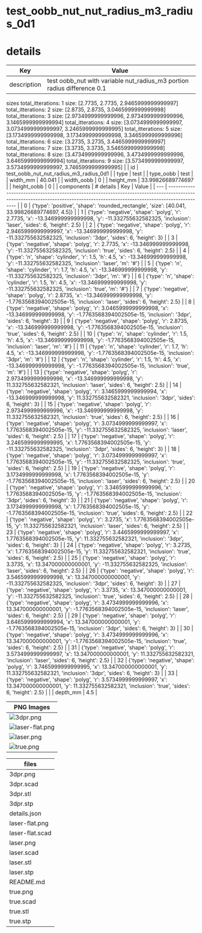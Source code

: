 # test_oobb_nut_nut_radius_m3_radius_0d1
# details
| Key         | Value                                                                                                                                                                                                                                                                                                                                                                                                                                                                                                                                                                                                                                                                                                                                                                                                                                                                                                                                                                                                                                                                                                                                                                                                                                                                                                                                                                                                                                                                                                                                                                                                                                                                                                                                                                                                                                                                                                                                                                                                                                                                                                                                                                                                                                                                                                                                                                                                                                                                                                                                                                                                                                                                                                                                                                                                                                                                                                                                                                                                                                                                                                                                                                                                                                                                                                                                                                                                                                                                                                                                                                                                                                                                                                                                                                                                                                                                                                                                                                                                                                                                                                                                                                                                                                                                                                                                                                                                                                                                                                                                                                                                                                                                                                                                                                                                                                                                                                                                                                                                                                                                                                                                                                                                                                                                                                                                                                                                                                                                                                                                                     |
| ----------- | --------------------------------------------------------------------------------------------------------------------------------------------------------------------------------------------------------------------------------------------------------------------------------------------------------------------------------------------------------------------------------------------------------------------------------------------------------------------------------------------------------------------------------------------------------------------------------------------------------------------------------------------------------------------------------------------------------------------------------------------------------------------------------------------------------------------------------------------------------------------------------------------------------------------------------------------------------------------------------------------------------------------------------------------------------------------------------------------------------------------------------------------------------------------------------------------------------------------------------------------------------------------------------------------------------------------------------------------------------------------------------------------------------------------------------------------------------------------------------------------------------------------------------------------------------------------------------------------------------------------------------------------------------------------------------------------------------------------------------------------------------------------------------------------------------------------------------------------------------------------------------------------------------------------------------------------------------------------------------------------------------------------------------------------------------------------------------------------------------------------------------------------------------------------------------------------------------------------------------------------------------------------------------------------------------------------------------------------------------------------------------------------------------------------------------------------------------------------------------------------------------------------------------------------------------------------------------------------------------------------------------------------------------------------------------------------------------------------------------------------------------------------------------------------------------------------------------------------------------------------------------------------------------------------------------------------------------------------------------------------------------------------------------------------------------------------------------------------------------------------------------------------------------------------------------------------------------------------------------------------------------------------------------------------------------------------------------------------------------------------------------------------------------------------------------------------------------------------------------------------------------------------------------------------------------------------------------------------------------------------------------------------------------------------------------------------------------------------------------------------------------------------------------------------------------------------------------------------------------------------------------------------------------------------------------------------------------------------------------------------------------------------------------------------------------------------------------------------------------------------------------------------------------------------------------------------------------------------------------------------------------------------------------------------------------------------------------------------------------------------------------------------------------------------------------------------------------------------------------------------------------------------------------------------------------------------------------------------------------------------------------------------------------------------------------------------------------------------------------------------------------------------------------------------------------------------------------------------------------------------------------------------------------------------------------------------------------------------------------------------------------------------------------------------------------------------------------------------------------------------------------------------------------------------------------------------------------------------------------------------------------------------------------------------------------------------------------------------------------------------------------------------------------------------------------------------------------------------------------------------------------------------------------------------------------- |
| description | test oobb_nut with variable nut_radius_m3  portion radius difference 0.1 
 sizes 
total_itterations: 1 size: [2.7735, 2.7735, 2.9465999999999997]
total_itterations: 2 size: [2.8735, 2.8735, 3.0465999999999998]
total_itterations: 3 size: [2.9734999999999996, 2.9734999999999996, 3.1465999999999994]
total_itterations: 4 size: [3.0734999999999997, 3.0734999999999997, 3.2465999999999995]
total_itterations: 5 size: [3.1734999999999998, 3.1734999999999998, 3.3465999999999996]
total_itterations: 6 size: [3.2735, 3.2735, 3.4465999999999997]
total_itterations: 7 size: [3.3735, 3.3735, 3.5465999999999998]
total_itterations: 8 size: [3.4734999999999996, 3.4734999999999996, 3.6465999999999994]
total_itterations: 9 size: [3.5734999999999997, 3.5734999999999997, 3.7465999999999995]
                                                                                                                                                                                                                                                                                                                                                                                                                                                                                                                                                                                                                                                                                                                                                                                                                                                                                                                                                                                                                                                                                                                                                                                                                                                                                                                                                                                                                                                                                                                                                                                                                                                                                                                                                                                                                                                                                                                                                                                                                                                                                                                                                                                                                                                                                                                                                                                                                                                                                                                                                                                                                                                                                                                                                                                                                                                                                                                                                                                                                                                                                                                                                                                                                                                                                                                                                                                                                                                                                                                                                                                                                                                                                                                                                                                                                                                                                                                                                                                                                                                                                                                                                                                                                                                                                                                                                                                                                                                                                                                                                                                                                                                                                                                                                |
| id          | test_oobb_nut_nut_radius_m3_radius_0d1                                                                                                                                                                                                                                                                                                                                                                                                                                                                                                                                                                                                                                                                                                                                                                                                                                                                                                                                                                                                                                                                                                                                                                                                                                                                                                                                                                                                                                                                                                                                                                                                                                                                                                                                                                                                                                                                                                                                                                                                                                                                                                                                                                                                                                                                                                                                                                                                                                                                                                                                                                                                                                                                                                                                                                                                                                                                                                                                                                                                                                                                                                                                                                                                                                                                                                                                                                                                                                                                                                                                                                                                                                                                                                                                                                                                                                                                                                                                                                                                                                                                                                                                                                                                                                                                                                                                                                                                                                                                                                                                                                                                                                                                                                                                                                                                                                                                                                                                                                                                                                                                                                                                                                                                                                                                                                                                                                                                                                                                                                                    |
| type        | test                                                                                                                                                                                                                                                                                                                                                                                                                                                                                                                                                                                                                                                                                                                                                                                                                                                                                                                                                                                                                                                                                                                                                                                                                                                                                                                                                                                                                                                                                                                                                                                                                                                                                                                                                                                                                                                                                                                                                                                                                                                                                                                                                                                                                                                                                                                                                                                                                                                                                                                                                                                                                                                                                                                                                                                                                                                                                                                                                                                                                                                                                                                                                                                                                                                                                                                                                                                                                                                                                                                                                                                                                                                                                                                                                                                                                                                                                                                                                                                                                                                                                                                                                                                                                                                                                                                                                                                                                                                                                                                                                                                                                                                                                                                                                                                                                                                                                                                                                                                                                                                                                                                                                                                                                                                                                                                                                                                                                                                                                                                                                      |
| type_oobb   | test                                                                                                                                                                                                                                                                                                                                                                                                                                                                                                                                                                                                                                                                                                                                                                                                                                                                                                                                                                                                                                                                                                                                                                                                                                                                                                                                                                                                                                                                                                                                                                                                                                                                                                                                                                                                                                                                                                                                                                                                                                                                                                                                                                                                                                                                                                                                                                                                                                                                                                                                                                                                                                                                                                                                                                                                                                                                                                                                                                                                                                                                                                                                                                                                                                                                                                                                                                                                                                                                                                                                                                                                                                                                                                                                                                                                                                                                                                                                                                                                                                                                                                                                                                                                                                                                                                                                                                                                                                                                                                                                                                                                                                                                                                                                                                                                                                                                                                                                                                                                                                                                                                                                                                                                                                                                                                                                                                                                                                                                                                                                                      |
| width_mm    | 40.041                                                                                                                                                                                                                                                                                                                                                                                                                                                                                                                                                                                                                                                                                                                                                                                                                                                                                                                                                                                                                                                                                                                                                                                                                                                                                                                                                                                                                                                                                                                                                                                                                                                                                                                                                                                                                                                                                                                                                                                                                                                                                                                                                                                                                                                                                                                                                                                                                                                                                                                                                                                                                                                                                                                                                                                                                                                                                                                                                                                                                                                                                                                                                                                                                                                                                                                                                                                                                                                                                                                                                                                                                                                                                                                                                                                                                                                                                                                                                                                                                                                                                                                                                                                                                                                                                                                                                                                                                                                                                                                                                                                                                                                                                                                                                                                                                                                                                                                                                                                                                                                                                                                                                                                                                                                                                                                                                                                                                                                                                                                                                    |
| width_oobb  | 0                                                                                                                                                                                                                                                                                                                                                                                                                                                                                                                                                                                                                                                                                                                                                                                                                                                                                                                                                                                                                                                                                                                                                                                                                                                                                                                                                                                                                                                                                                                                                                                                                                                                                                                                                                                                                                                                                                                                                                                                                                                                                                                                                                                                                                                                                                                                                                                                                                                                                                                                                                                                                                                                                                                                                                                                                                                                                                                                                                                                                                                                                                                                                                                                                                                                                                                                                                                                                                                                                                                                                                                                                                                                                                                                                                                                                                                                                                                                                                                                                                                                                                                                                                                                                                                                                                                                                                                                                                                                                                                                                                                                                                                                                                                                                                                                                                                                                                                                                                                                                                                                                                                                                                                                                                                                                                                                                                                                                                                                                                                                                         |
| height_mm   | 33.99826689774697                                                                                                                                                                                                                                                                                                                                                                                                                                                                                                                                                                                                                                                                                                                                                                                                                                                                                                                                                                                                                                                                                                                                                                                                                                                                                                                                                                                                                                                                                                                                                                                                                                                                                                                                                                                                                                                                                                                                                                                                                                                                                                                                                                                                                                                                                                                                                                                                                                                                                                                                                                                                                                                                                                                                                                                                                                                                                                                                                                                                                                                                                                                                                                                                                                                                                                                                                                                                                                                                                                                                                                                                                                                                                                                                                                                                                                                                                                                                                                                                                                                                                                                                                                                                                                                                                                                                                                                                                                                                                                                                                                                                                                                                                                                                                                                                                                                                                                                                                                                                                                                                                                                                                                                                                                                                                                                                                                                                                                                                                                                                         |
| height_oobb | 0                                                                                                                                                                                                                                                                                                                                                                                                                                                                                                                                                                                                                                                                                                                                                                                                                                                                                                                                                                                                                                                                                                                                                                                                                                                                                                                                                                                                                                                                                                                                                                                                                                                                                                                                                                                                                                                                                                                                                                                                                                                                                                                                                                                                                                                                                                                                                                                                                                                                                                                                                                                                                                                                                                                                                                                                                                                                                                                                                                                                                                                                                                                                                                                                                                                                                                                                                                                                                                                                                                                                                                                                                                                                                                                                                                                                                                                                                                                                                                                                                                                                                                                                                                                                                                                                                                                                                                                                                                                                                                                                                                                                                                                                                                                                                                                                                                                                                                                                                                                                                                                                                                                                                                                                                                                                                                                                                                                                                                                                                                                                                         |
| components  | # details
| Key | Value                                                                                                                                                                       |
| --- | --------------------------------------------------------------------------------------------------------------------------------------------------------------------------- |
| 0   | {'type': 'positive', 'shape': 'rounded_rectangle', 'size': [40.041, 33.99826689774697, 4.5]}                                                                                |
| 1   | {'type': 'negative', 'shape': 'polyg', 'r': 2.7735, 'x': -13.346999999999998, 'y': -11.332755632582325, 'inclusion': 'laser', 'sides': 6, 'height': 2.5}                    |
| 2   | {'type': 'negative', 'shape': 'polyg', 'r': 2.9465999999999997, 'x': -13.346999999999998, 'y': -11.332755632582325, 'inclusion': '3dpr', 'sides': 6, 'height': 3}           |
| 3   | {'type': 'negative', 'shape': 'polyg', 'r': 2.7735, 'x': -13.346999999999998, 'y': -11.332755632582325, 'inclusion': 'true', 'sides': 6, 'height': 2.5}                     |
| 4   | {'type': 'n', 'shape': 'cylinder', 'r': 1.5, 'h': 4.5, 'x': -13.346999999999998, 'y': -11.332755632582325, 'inclusion': 'laser', 'm': '#'}                                  |
| 5   | {'type': 'n', 'shape': 'cylinder', 'r': 1.7, 'h': 4.5, 'x': -13.346999999999998, 'y': -11.332755632582325, 'inclusion': '3dpr', 'm': '#'}                                   |
| 6   | {'type': 'n', 'shape': 'cylinder', 'r': 1.5, 'h': 4.5, 'x': -13.346999999999998, 'y': -11.332755632582325, 'inclusion': 'true', 'm': '#'}                                   |
| 7   | {'type': 'negative', 'shape': 'polyg', 'r': 2.8735, 'x': -13.346999999999998, 'y': -1.7763568394002505e-15, 'inclusion': 'laser', 'sides': 6, 'height': 2.5}                |
| 8   | {'type': 'negative', 'shape': 'polyg', 'r': 3.0465999999999998, 'x': -13.346999999999998, 'y': -1.7763568394002505e-15, 'inclusion': '3dpr', 'sides': 6, 'height': 3}       |
| 9   | {'type': 'negative', 'shape': 'polyg', 'r': 2.8735, 'x': -13.346999999999998, 'y': -1.7763568394002505e-15, 'inclusion': 'true', 'sides': 6, 'height': 2.5}                 |
| 10  | {'type': 'n', 'shape': 'cylinder', 'r': 1.5, 'h': 4.5, 'x': -13.346999999999998, 'y': -1.7763568394002505e-15, 'inclusion': 'laser', 'm': '#'}                              |
| 11  | {'type': 'n', 'shape': 'cylinder', 'r': 1.7, 'h': 4.5, 'x': -13.346999999999998, 'y': -1.7763568394002505e-15, 'inclusion': '3dpr', 'm': '#'}                               |
| 12  | {'type': 'n', 'shape': 'cylinder', 'r': 1.5, 'h': 4.5, 'x': -13.346999999999998, 'y': -1.7763568394002505e-15, 'inclusion': 'true', 'm': '#'}                               |
| 13  | {'type': 'negative', 'shape': 'polyg', 'r': 2.9734999999999996, 'x': -13.346999999999998, 'y': 11.332755632582321, 'inclusion': 'laser', 'sides': 6, 'height': 2.5}         |
| 14  | {'type': 'negative', 'shape': 'polyg', 'r': 3.1465999999999994, 'x': -13.346999999999998, 'y': 11.332755632582321, 'inclusion': '3dpr', 'sides': 6, 'height': 3}            |
| 15  | {'type': 'negative', 'shape': 'polyg', 'r': 2.9734999999999996, 'x': -13.346999999999998, 'y': 11.332755632582321, 'inclusion': 'true', 'sides': 6, 'height': 2.5}          |
| 16  | {'type': 'negative', 'shape': 'polyg', 'r': 3.0734999999999997, 'x': 1.7763568394002505e-15, 'y': -11.332755632582325, 'inclusion': 'laser', 'sides': 6, 'height': 2.5}     |
| 17  | {'type': 'negative', 'shape': 'polyg', 'r': 3.2465999999999995, 'x': 1.7763568394002505e-15, 'y': -11.332755632582325, 'inclusion': '3dpr', 'sides': 6, 'height': 3}        |
| 18  | {'type': 'negative', 'shape': 'polyg', 'r': 3.0734999999999997, 'x': 1.7763568394002505e-15, 'y': -11.332755632582325, 'inclusion': 'true', 'sides': 6, 'height': 2.5}      |
| 19  | {'type': 'negative', 'shape': 'polyg', 'r': 3.1734999999999998, 'x': 1.7763568394002505e-15, 'y': -1.7763568394002505e-15, 'inclusion': 'laser', 'sides': 6, 'height': 2.5} |
| 20  | {'type': 'negative', 'shape': 'polyg', 'r': 3.3465999999999996, 'x': 1.7763568394002505e-15, 'y': -1.7763568394002505e-15, 'inclusion': '3dpr', 'sides': 6, 'height': 3}    |
| 21  | {'type': 'negative', 'shape': 'polyg', 'r': 3.1734999999999998, 'x': 1.7763568394002505e-15, 'y': -1.7763568394002505e-15, 'inclusion': 'true', 'sides': 6, 'height': 2.5}  |
| 22  | {'type': 'negative', 'shape': 'polyg', 'r': 3.2735, 'x': 1.7763568394002505e-15, 'y': 11.332755632582321, 'inclusion': 'laser', 'sides': 6, 'height': 2.5}                  |
| 23  | {'type': 'negative', 'shape': 'polyg', 'r': 3.4465999999999997, 'x': 1.7763568394002505e-15, 'y': 11.332755632582321, 'inclusion': '3dpr', 'sides': 6, 'height': 3}         |
| 24  | {'type': 'negative', 'shape': 'polyg', 'r': 3.2735, 'x': 1.7763568394002505e-15, 'y': 11.332755632582321, 'inclusion': 'true', 'sides': 6, 'height': 2.5}                   |
| 25  | {'type': 'negative', 'shape': 'polyg', 'r': 3.3735, 'x': 13.347000000000001, 'y': -11.332755632582325, 'inclusion': 'laser', 'sides': 6, 'height': 2.5}                     |
| 26  | {'type': 'negative', 'shape': 'polyg', 'r': 3.5465999999999998, 'x': 13.347000000000001, 'y': -11.332755632582325, 'inclusion': '3dpr', 'sides': 6, 'height': 3}            |
| 27  | {'type': 'negative', 'shape': 'polyg', 'r': 3.3735, 'x': 13.347000000000001, 'y': -11.332755632582325, 'inclusion': 'true', 'sides': 6, 'height': 2.5}                      |
| 28  | {'type': 'negative', 'shape': 'polyg', 'r': 3.4734999999999996, 'x': 13.347000000000001, 'y': -1.7763568394002505e-15, 'inclusion': 'laser', 'sides': 6, 'height': 2.5}     |
| 29  | {'type': 'negative', 'shape': 'polyg', 'r': 3.6465999999999994, 'x': 13.347000000000001, 'y': -1.7763568394002505e-15, 'inclusion': '3dpr', 'sides': 6, 'height': 3}        |
| 30  | {'type': 'negative', 'shape': 'polyg', 'r': 3.4734999999999996, 'x': 13.347000000000001, 'y': -1.7763568394002505e-15, 'inclusion': 'true', 'sides': 6, 'height': 2.5}      |
| 31  | {'type': 'negative', 'shape': 'polyg', 'r': 3.5734999999999997, 'x': 13.347000000000001, 'y': 11.332755632582321, 'inclusion': 'laser', 'sides': 6, 'height': 2.5}          |
| 32  | {'type': 'negative', 'shape': 'polyg', 'r': 3.7465999999999995, 'x': 13.347000000000001, 'y': 11.332755632582321, 'inclusion': '3dpr', 'sides': 6, 'height': 3}             |
| 33  | {'type': 'negative', 'shape': 'polyg', 'r': 3.5734999999999997, 'x': 13.347000000000001, 'y': 11.332755632582321, 'inclusion': 'true', 'sides': 6, 'height': 2.5}           |
 |
| depth_mm    | 4.5                                                                                                                                                                                                                                                                                                                                                                                                                                                                                                                                                                                                                                                                                                                                                                                                                                                                                                                                                                                                                                                                                                                                                                                                                                                                                                                                                                                                                                                                                                                                                                                                                                                                                                                                                                                                                                                                                                                                                                                                                                                                                                                                                                                                                                                                                                                                                                                                                                                                                                                                                                                                                                                                                                                                                                                                                                                                                                                                                                                                                                                                                                                                                                                                                                                                                                                                                                                                                                                                                                                                                                                                                                                                                                                                                                                                                                                                                                                                                                                                                                                                                                                                                                                                                                                                                                                                                                                                                                                                                                                                                                                                                                                                                                                                                                                                                                                                                                                                                                                                                                                                                                                                                                                                                                                                                                                                                                                                                                                                                                                                                       |

| PNG Images |
| --- |
| ![3dpr.png](3dpr.png) |
| ![laser-flat.png](laser-flat.png) |
| ![laser.png](laser.png) |
| ![true.png](true.png) |


| files |
| --- |
| 3dpr.png |
| 3dpr.scad |
| 3dpr.stl |
| 3dpr.stp |
| details.json |
| laser-flat.png |
| laser-flat.scad |
| laser.png |
| laser.scad |
| laser.stl |
| laser.stp |
| README.md |
| true.png |
| true.scad |
| true.stl |
| true.stp |
